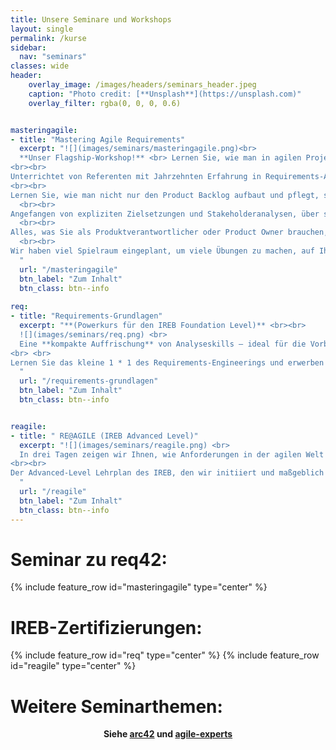 ```yaml
---
title: Unsere Seminare und Workshops
layout: single
permalink: /kurse
sidebar:
  nav: "seminars"
classes: wide
header:
    overlay_image: /images/headers/seminars_header.jpeg
    caption: "Photo credit: [**Unsplash**](https://unsplash.com)"
    overlay_filter: rgba(0, 0, 0, 0.6)


masteringagile:
- title: "Mastering Agile Requirements"
  excerpt: "![](images/seminars/masteringagile.png)<br>
  **Unser Flagship-Workshop!** <br> Lernen Sie, wie man in agilen Projekten Just-in-Time Anforderungen spezifiziert und in kurzen Zeiträumen maximalen Business Value schafft. In 3 Tagen!
<br><br>
Unterrichtet von Referenten mit Jahrzehnten Erfahrung in Requirements-Analyse und Agilität.
<br><br>
Lernen Sie, wie man nicht nur den Product Backlog aufbaut und pflegt, sondern was sonst noch alles dazu gehört, um erfolgreich Systeme und Produkte zu entwickeln
  <br><br>
Angefangen von expliziten Zielsetzungen und Stakeholderanalysen, über sinnvollen Umgang mit Qualitätsanforderungen und Randbedingungen, bis hin zur Entwicklungsplanung (Roadmapping, Aufwandsschätzungen) und Risikomanagement.
  <br><br>
Alles, was Sie als Produktverantwortlicher oder Product Owner brauchen, damit Ihre Entwicklungsteams in die Lage versetzt werden iterativ und evolutionär Produktversion zu erzeugen und frühzeitig Mehrwert zu liefern.
  <br><br>
Wir haben viel Spielraum eingeplant, um viele Übungen zu machen, auf Ihre persönlichen Fragen und Herausforderungen einzugehen und Ihnen zahlreiche pragmatische und praktische Tipps für den Einsatz agiler Requirements-Methoden in Ihrem Umfeld zu vermitteln.
  "
  url: "/masteringagile"
  btn_label: "Zum Inhalt"
  btn_class: btn--info
  
req:
- title: "Requirements-Grundlagen"
  excerpt: "**(Powerkurs für den IREB Foundation Level)** <br><br>
  ![](images/seminars/req.png) <br>
  Eine **kompakte Auffrischung** von Analyseskills – ideal für die Vorbereitung zur Prüfung des IREB Foundation Levels (CPRE-Zertifikat), welches Voraussetzung für alle Advanced Level Zertifikate ist.
<br> <br>
Lernen Sie das kleine 1 * 1 des Requirements-Engineerings und erwerben Sie durch die Multiple Choice Prüfung den Titel eines „Certified Professional for Requirements Engineering“
  "
  url: "/requirements-grundlagen"
  btn_label: "Zum Inhalt"
  btn_class: btn--info


reagile: 
- title: " RE@AGILE (IREB Advanced Level)"
  excerpt: "![](images/seminars/reagile.png) <br>
  In drei Tagen zeigen wir Ihnen, wie Anforderungen in der agilen Welt gemeistert werden können.
<br><br>
Der Advanced-Level Lehrplan des IREB, den wir initiiert und maßgeblich mitgestaltet haben, deckt alle Bereiche modernen Requirements-Engineerings ab. Sie lernen, wie extensive Kommunikation und Kooperation wesentlich Aufwände beim Finden und Spezifizieren von Anforderungen reduzieren kann – und Ihnen rasch zu Produkterfolgen verhilft.
  "
  url: "/reagile"
  btn_label: "Zum Inhalt"
  btn_class: btn--info
---
```


<h1 class="sem"> Seminar zu req42: </h1>

{% include feature_row id="masteringagile" type="center" %}

<h1 class="sem"> IREB-Zertifizierungen: </h1>

{% include feature_row id="req" type="center" %}
{% include feature_row id="reagile" type="center" %}

<h1 class="sem"> Weitere Seminarthemen: </h1>

<div style="text-align: center" markdown="1">

**Siehe [arc42](https://www.arc42.de/) und [agile-experts](https://agile-experts.ch/)**

</div>